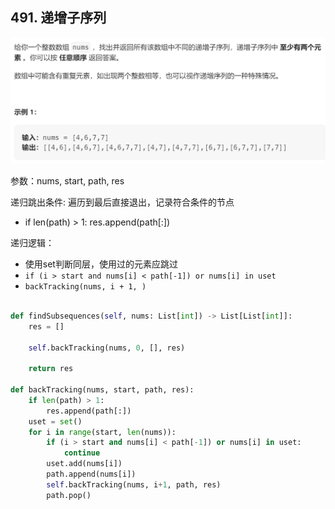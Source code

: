 ## 491. 递增子序列

![Alt text](img/491.png)

参数：nums, start, path, res

递归跳出条件: 遍历到最后直接退出，记录符合条件的节点
- if len(path) > 1: res.append(path[:])

递归逻辑：
- 使用set判断同层，使用过的元素应跳过 
- `if (i > start and nums[i] < path[-1]) or nums[i] in uset`
- `backTracking(nums, i + 1, )`

```Python

def findSubsequences(self, nums: List[int]) -> List[List[int]]:
    res = []

    self.backTracking(nums, 0, [], res)

    return res

def backTracking(nums, start, path, res):
    if len(path) > 1:
        res.append(path[:])
    uset = set()
    for i in range(start, len(nums)):
        if (i > start and nums[i] < path[-1]) or nums[i] in uset:
            continue
        uset.add(nums[i])
        path.append(nums[i])
        self.backTracking(nums, i+1, path, res)
        path.pop()
```